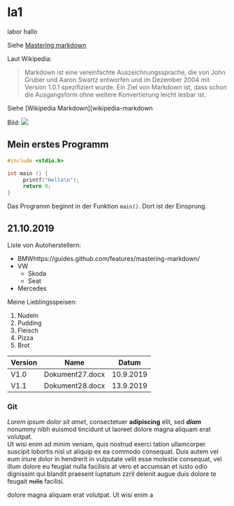 # la1
labor hallo

Siehe [Mastering markdown](https://guides.github.com/features/mastering-markdown/)

Laut Wikipedia:
> Markdown ist eine vereinfachte Auszeichnungssprache, die von John Gruber und Aaron Swartz entworfen und im Dezember 2004 mit Version 1.0.1 spezifiziert wurde. Ein Ziel von Markdown ist, dass schon die Ausgangsform ohne weitere Konvertierung leicht lesbar ist.

Siehe [Wikipedia Markdown][wikipedia-markdown

Bild: ![](bild.png)

## Mein erstes Programm

```C
#include <stdio.h>

int main () {
     printf("Hello\n");
     return 0;
}
```
Das Programm beginnt in der Funktion `main()`. Dort ist der Einsprung.


## 21.10.2019

Liste von Autoherstellern:

* BMWhttps://guides.github.com/features/mastering-markdown/
* VW
   * Skoda
   * Seat
* Mercedes

Meine Lieblingsspeisen:

1) Nudeln
3) Pudding
1) Fleisch
1) Pizza
1) Brot


Version   | Name | Datum
------------- | -------------- | --------------
V1.0   | Dokument27.docx | 10.9.2019
V1.1   | Dokument28.docx | 13.9.2019



### Git

*Lorem ipsum dolor sit amet*, consectetuer **adipiscing** elit, sed ***diam*** nonummy nibh euismod tincidunt ut laoreet dolore magna aliquam erat volutpat.  
Ut wisi enim ad minim veniam, quis nostrud exerci tation ullamcorper suscipit lobortis nisl ut aliquip ex ea commodo consequat. Duis autem vel eum iriure dolor in hendrerit in vulputate velit esse molestie consequat, vel illum dolore eu feugiat nulla facilisis at vero et accumsan et iusto odio dignissim qui blandit praesent luptatum zzril delenit augue duis dolore te feugait ~~nulla~~ facilisi.

dolore magna aliquam erat volutpat. Ut wisi enim a

[wikipedia-markdown]: https://de.wikipedia.org/wiki/Markdown


